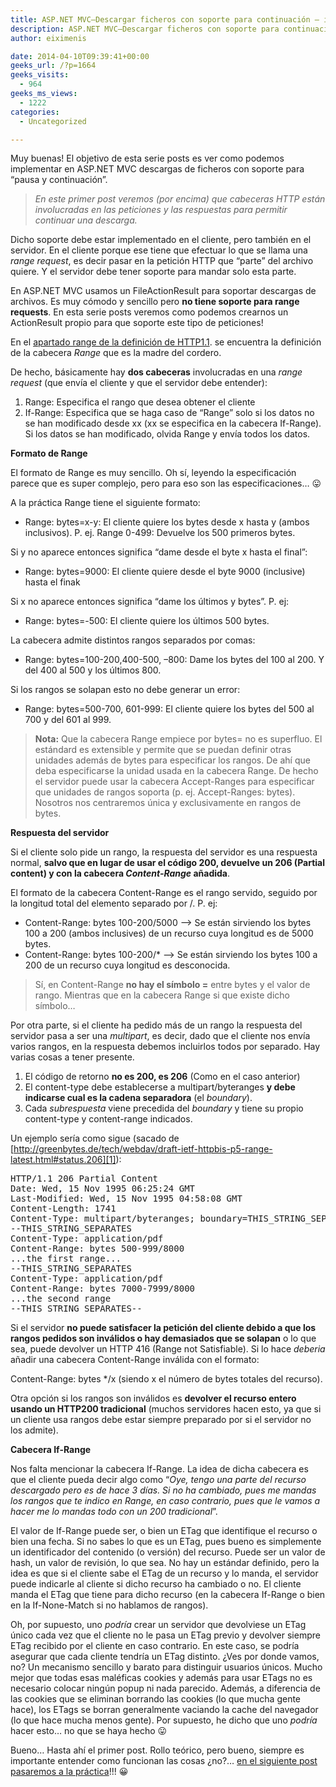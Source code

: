 ```yaml
---
title: ASP.NET MVC–Descargar ficheros con soporte para continuación – i
description: ASP.NET MVC–Descargar ficheros con soporte para continuación – i
author: eiximenis

date: 2014-04-10T09:39:41+00:00
geeks_url: /?p=1664
geeks_visits:
  - 964
geeks_ms_views:
  - 1222
categories:
  - Uncategorized

---
```

Muy buenas! El objetivo de esta serie posts es ver como podemos implementar en ASP.NET MVC descargas de ficheros con soporte para “pausa y continuación”.

> _En este primer post veremos (por encima) que cabeceras HTTP están involucradas en las peticiones y las respuestas para permitir continuar una descarga._

Dicho soporte debe estar implementado en el cliente, pero también en el servidor. En el cliente porque ese tiene que efectuar lo que se llama una _range request_, es decir pasar en la petición HTTP que “parte” del archivo quiere. Y el servidor debe tener soporte para mandar solo esta parte.

En ASP.NET MVC usamos un FileActionResult para soportar descargas de archivos. Es muy cómodo y sencillo pero **no tiene soporte para range requests**. En esta serie posts veremos como podemos crearnos un ActionResult propio para que soporte este tipo de peticiones!

En el <a href="http://www.w3.org/Protocols/rfc2616/rfc2616-sec14.html#sec14.35" target="_blank" rel="noopener noreferrer">apartado range de la definición de HTTP1.1</a>. se encuentra la definición de la cabecera _Range_ que es la madre del cordero. 

De hecho, básicamente hay **dos cabeceras** involucradas en una _range request_ (que envía el cliente y que el servidor debe entender):

  1. Range: Especifica el rango que desea obtener el cliente 
  2. If-Range: Especifica que se haga caso de “Range” solo si los datos no se han modificado desde xx (xx se especifica en la cabecera If-Range). Si los datos se han modificado, olvida Range y envía todos los datos. 

**Formato de Range**

El formato de Range es muy sencillo. Oh sí, leyendo la especificación parece que es super complejo, pero para eso son las especificaciones… 😛

A la práctica Range tiene el siguiente formato:

  * Range: bytes=x-y: El cliente quiere los bytes desde x hasta y (ambos inclusivos). P. ej. Range 0-499: Devuelve los 500 primeros bytes. 

Si y no aparece entonces significa “dame desde el byte x hasta el final”:

  * Range: bytes=9000: El cliente quiere desde el byte 9000 (inclusive) hasta el finak 

Si x no aparece entonces significa “dame los últimos y bytes”. P. ej:

  * Range: bytes=-500: El cliente quiere los últimos 500 bytes. 

La cabecera admite distintos rangos separados por comas:

  * Range: bytes=100-200,400-500, –800: Dame los bytes del 100 al 200. Y del 400 al 500 y los últimos 800. 

Si los rangos se solapan esto no debe generar un error:

  * Range: bytes=500-700, 601-999: El cliente quiere los bytes del 500 al 700 y del 601 al 999. 

> **Nota:** Que la cabecera Range empiece por bytes= no es superfluo. El estándard es extensible y permite que se puedan definir otras unidades además de bytes para especificar los rangos. De ahí que deba especificarse la unidad usada en la cabecera Range. De hecho el servidor puede usar la cabecera Accept-Ranges para especificar que unidades de rangos soporta (p. ej. Accept-Ranges: bytes). Nosotros nos centraremos única y exclusivamente en rangos de bytes.

**Respuesta del servidor**

Si el cliente solo pide un rango, la respuesta del servidor es una respuesta normal, **salvo que en lugar de usar el código 200, devuelve un 206 (Partial content) y con la cabecera _Content-Range_ añadida**.

El formato de la cabecera Content-Range es el rango servido, seguido por la longitud total del elemento separado por /. P. ej:

  * Content-Range: bytes 100-200/5000 –> Se están sirviendo los bytes 100 a 200 (ambos inclusives) de un recurso cuya longitud es de 5000 bytes. 
  * Content-Range: bytes 100-200/* –> Se están sirviendo los bytes 100 a 200 de un recurso cuya longitud es desconocida. 

> Sí, en Content-Range **no hay el símbolo =** entre bytes y el valor de rango. Mientras que en la cabecera Range si que existe dicho símbolo…

Por otra parte, si el cliente ha pedido más de un rango la respuesta del servidor pasa a ser una _multipart_, es decir, dado que el cliente nos envía varios rangos, en la respuesta debemos incluirlos todos por separado. Hay varias cosas a tener presente.

  1. El código de retorno **no es 200, es 206** (Como en el caso anterior) 
  2. El content-type debe establecerse a multipart/byteranges **y debe indicarse cual es la cadena separadora** (el _boundary_). 
  3. Cada _subrespuesta_ viene precedida del _boundary_ y tiene su propio content-type y content-range indicados. 

Un ejemplo sería como sigue (sacado de [http://greenbytes.de/tech/webdav/draft-ietf-httpbis-p5-range-latest.html#status.206][1]):

<pre>HTTP/1.1 206 Partial Content
Date: Wed, 15 Nov 1995 06:25:24 GMT
Last-Modified: Wed, 15 Nov 1995 04:58:08 GMT
Content-Length: 1741
Content-Type: multipart/byteranges; boundary=THIS_STRING_SEPARATES
--THIS_STRING_SEPARATES
Content-Type: application/pdf
Content-Range: bytes 500-999/8000
...the first range...
--THIS_STRING_SEPARATES
Content-Type: application/pdf
Content-Range: bytes 7000-7999/8000
...the second range
--THIS_STRING_SEPARATES--</pre>

Si el servidor **no puede satisfacer la petición del cliente debido a que los rangos pedidos son inválidos o hay demasiados que se solapan** o lo que sea, puede devolver un HTTP 416 (Range not Satisfiable). Si lo hace _deberia_ añadir una cabecera Content-Range inválida con el formato:

Content-Range: bytes */x (siendo x el número de bytes totales del recurso).

Otra opción si los rangos son inválidos es **devolver el recurso entero usando un HTTP200 tradicional** (muchos servidores hacen esto, ya que si un cliente usa rangos debe estar siempre preparado por si el servidor no los admite).

**Cabecera If-Range**

Nos falta mencionar la cabecera If-Range. La idea de dicha cabecera es que el cliente pueda decir algo como “_Oye, tengo una parte del recurso descargado pero es de hace 3 días. Si no ha cambiado, pues me mandas los rangos que te indico en Range, en caso contrario, pues que le vamos a hacer me lo mandas todo con un 200 tradicional_”.

El valor de If-Range puede ser, o bien un ETag que identifique el recurso o bien una fecha. Si no sabes lo que es un ETag, pues bueno es simplemente un identificador del contenido (o versión) del recurso. Puede ser un valor de hash, un valor de revisión, lo que sea. No hay un estándar definido, pero la idea es que si el cliente sabe el ETag de un recurso y lo manda, el servidor puede indicarle al cliente si dicho recurso ha cambiado o no. El cliente manda el ETag que tiene para dicho recurso (en la cabecera If-Range o bien en la If-None-Match si no hablamos de rangos).

Oh, por supuesto, uno _podría_ crear un servidor que devolviese un ETag único cada vez que el cliente no le pasa un ETag previo y devolver siempre ETag recibido por el cliente en caso contrario. En este caso, se podría asegurar que cada cliente tendría un ETag distinto. ¿Ves por donde vamos, no? Un mecanismo sencillo y barato para distinguir usuarios únicos. Mucho mejor que todas esas maléficas cookies y además para usar ETags no es necesario colocar ningún popup ni nada parecido. Además, a diferencia de las cookies que se eliminan borrando las cookies (lo que mucha gente hace), los ETags se borran generalmente vaciando la cache del navegador (lo que hace mucha menos gente). Por supuesto, he dicho que uno _podría_ hacer esto… no que se haya hecho 😛

Bueno… Hasta ahí el primer post. Rollo teórico, pero bueno, siempre es importante entender como funcionan las cosas ¿no?… <a href="http://geeks.ms/blogs/etomas/archive/2014/04/10/asp-net-mvc-descargar-ficheros-con-soporte-para-continuaci-243-n-ii.aspx" target="_blank" rel="noopener noreferrer">en el siguiente post pasaremos a la práctica</a>!!! 😀

 [1]: http://greenbytes.de/tech/webdav/draft-ietf-httpbis-p5-range-latest.html#status.206 "http://greenbytes.de/tech/webdav/draft-ietf-httpbis-p5-range-latest.html#status.206"
